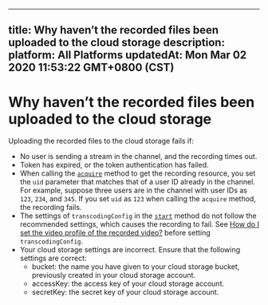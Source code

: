 
---
title: Why haven’t the recorded files been uploaded to the cloud storage
description: 
platform: All Platforms
updatedAt: Mon Mar 02 2020 11:53:22 GMT+0800 (CST)
---
# Why haven’t the recorded files been uploaded to the cloud storage
Uploading the recorded files to the cloud storage fails if:

- No user is sending a stream in the channel, and the recording times out.
- Token has expired, or the token authentication has failed.
- When calling the [`acquire`](https://docs.agora.io/en/cloud-recording/cloud_recording_api_rest?platform=All%20Platforms#a-nameacquireagets-the-recording-resource) method to get the recording resource, you set the `uid` parameter that matches that of a user ID already in the channel. For example, suppose three users are in the channel with user IDs as `123`, `234`, and `345`. If you set `uid` as `123` when calling the `acquire` method, the recording fails. 
- The settings of `transcodingConfig` in the [`start`](https://docs.agora.io/en/cloud-recording/cloud_recording_api_rest?platform=All%20Platforms#a-namestartastarts-cloud-recording) method do not follow the recommended settings, which causes the recording to fail. See [How do I set the video profile of the recorded video?](https://docs.agora.io/en/faq/recording_video_profile) before setting `transcodingConfig`.
- Your cloud storage settings are incorrect. Ensure that the following settings are correct:
  - bucket: the name you have given to your cloud storage bucket, previously created in your cloud storage account.
  - accessKey: the access key of your cloud storage account.
  - secretKey: the secret key of your cloud storage account.
